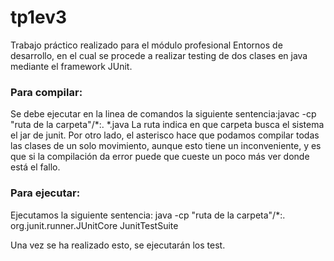 # tp1ev3
Trabajo práctico realizado para el módulo profesional Entornos de desarrollo, en el cual se procede a realizar testing de dos clases en java mediante el framework JUnit.

### Para compilar: 

Se debe ejecutar en la linea de comandos la siguiente sentencia:javac -cp "ruta de la carpeta"/*:.  *.java
La ruta indica en que carpeta busca el sistema el jar de junit. Por otro lado, el asterisco hace que podamos compilar todas las clases de un solo movimiento, aunque esto tiene un inconveniente, y es que si la compilación da error puede que cueste un poco más ver donde está el fallo. 

### Para ejecutar:

Ejecutamos la siguiente sentencia: java -cp "ruta de la carpeta"/*:. org.junit.runner.JUnitCore JunitTestSuite

Una vez se ha realizado esto, se ejecutarán los test.

